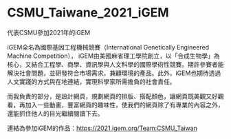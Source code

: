 # CSMU_Taiwane_2021_iGEM
代表CSMU參加2021年的iGEM

iGEM全名為國際基因工程機械競賽（International Genetically Engineered Machine Competition）， iGEM由美國麻省理工學院創立，以「合成生物學」為核心，又結合工程學、商學、資訊學與人文科學的國際學術性競賽。期許參賽者能解決社會問題，並研發符合市場需求，兼顧環境的產品。此外，iGEM也期待透過人文實踐的方式與在地連結，實現科學家所需擔負的社會責任。

而我負責的部分，是設計網頁，規劃網頁的排版、搭配顏色，讓網頁既美觀又好觀看，再加入一些動畫，豐富網頁的趣味性，使我們的網頁除了有專業的內容之外，還能抓住他人的目光繼續閱讀下去。

連結為參加iGEM的作品：https://2021.igem.org/Team:CSMU_Taiwan
